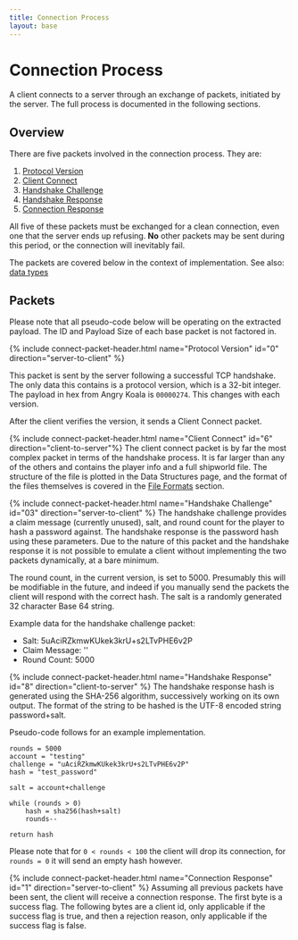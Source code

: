 ```yaml
---
title: Connection Process
layout: base
---
```


# Connection Process

A client connects to a server through an exchange of packets, initiated by the server. The full process is documented in the following sections.

## Overview
There are five packets involved in the connection process. They are:

1. [Protocol Version](/networking#protocol-version) 
2. [Client Connect](/networking#client-connect)
3. [Handshake Challenge](/networking#handshake-challenge)
4. [Handshake Response](/networking#handshake-response)
5. [Connection Response](/networking#connection-response)

All five of these packets must be exchanged for a clean connection, even one that the server ends up refusing. **No** other packets may be sent during this period, or the connection will inevitably fail. 

The packets are covered below in the context of implementation. See also: [data types](/networking/data-types.html)

## Packets
Please note that all pseudo-code below will be operating on the extracted payload. The ID and Payload Size of each base packet is not factored in.

{% include connect-packet-header.html name="Protocol Version" id="0" direction="server-to-client" %}

This packet is sent by the server following a successful TCP handshake. The only data this contains is a protocol version, which is a 32-bit integer. The payload in hex from Angry Koala is `00000274`. This changes with each version.

After the client verifies the version, it sends a Client Connect packet.

{% include connect-packet-header.html name="Client Connect" id="6" direction="client-to-server"%}
The client connect packet is by far the most complex packet in terms of the handshake process. It is far larger than any of the others and contains the player info and a full shipworld file. The structure of the file is plotted in the Data Structures page, and the format of the files themselves is covered in the [File Formats](/file_formats/) section.

{% include connect-packet-header.html name="Handshake Challenge" id="03" direction="server-to-client" %}
The handshake challenge provides a claim message (currently unused), salt, and round count for the player to hash a password against. The handshake response is the password hash using these parameters. Due to the nature of this packet and the handshake response it is not possible to emulate a client without implementing the two packets dynamically, at a bare minimum.

The round count, in the current version, is set to 5000. Presumably this will be modifiable in the future, and indeed if you manually send the packets the client will respond with the correct hash. The salt is a randomly generated 32 character Base 64 string.

Example data for the handshake challenge packet:

* Salt: 5uAciRZkmwKUkek3krU+s2LTvPHE6v2P
* Claim Message: '' 
* Round Count: 5000

{% include connect-packet-header.html name="Handshake Response" id="8" direction="client-to-server" %}
The handshake response hash is generated using the SHA-256 algorithm, successively working on its own output. The format of the string to be hashed is the UTF-8 encoded string password+salt. 

Pseudo-code follows for an example implementation.

```
rounds = 5000
account = "testing"
challenge = "uAciRZkmwKUkek3krU+s2LTvPHE6v2P"
hash = "test_password"

salt = account+challenge

while (rounds > 0) 
	hash = sha256(hash+salt)
	rounds--

return hash
```
Please note that for `0 < rounds < 100` the client will drop its connection, for `rounds = 0` it will send an empty hash however.

{% include connect-packet-header.html name="Connection Response" id="1" direction="server-to-client" %}
Assuming all previous packets have been sent, the client will receive a connection response. 
The first byte is a success flag. The following bytes are a client id, only applicable if the success flag is true, and then a rejection reason, only applicable if the success flag is false.

